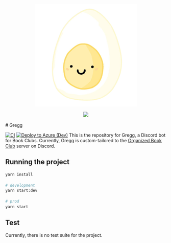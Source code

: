 <p align="center">
    <img src="./docs/_media/gregg.png" width="320" alt="Gregg Icon"/>
</p>

<p align="center">
<a href="https://github.com/orgbookclub/gregg/actions/workflows/gregg-develop-ci.yml">
<img src="https://github.com/orgbookclub/gregg/actions/workflows/gregg-develop-ci.yml/badge.svg">
</a>
</p>
# Gregg

[![CI](https://github.com/orgbookclub/gregg/actions/workflows/gregg-develop-ci.yml/badge.svg)](https://github.com/orgbookclub/gregg/actions/workflows/gregg-develop-ci.yml)
[![Deploy to Azure (Dev)](https://github.com/orgbookclub/gregg/actions/workflows/gregg-deploy-azure.yml/badge.svg)](https://github.com/orgbookclub/gregg/actions/workflows/gregg-deploy-azure.yml)
This is the repository for Gregg, a Discord bot for Book Clubs. Currently, Gregg is custom-tailored to the [Organized Book Club](https://discord.gg/BookClubs) server on Discord.

## Running the project

```bash
yarn install

# development
yarn start:dev

# prod
yarn start
```

## Test

Currently, there is no test suite for the project.
